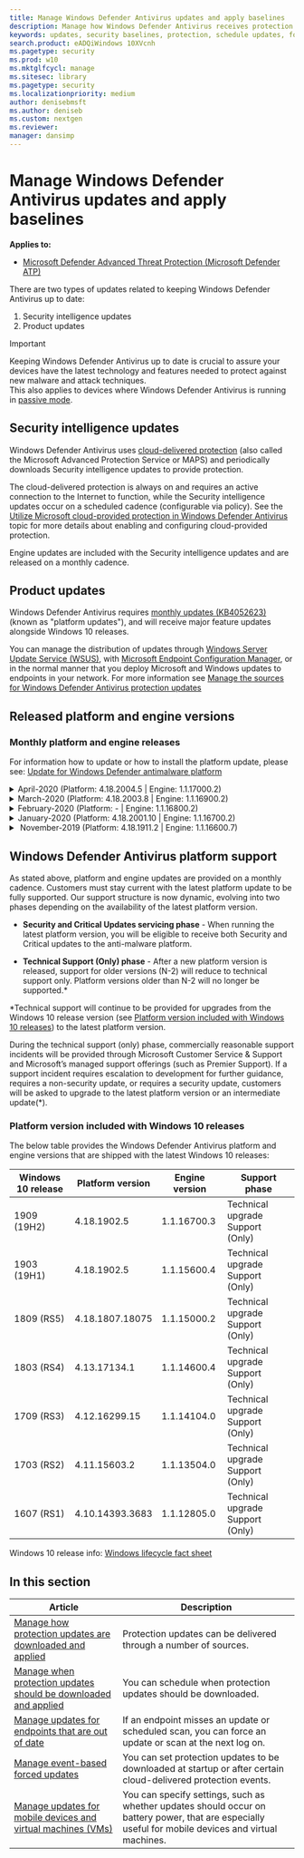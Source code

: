 ```yaml
---
title: Manage Windows Defender Antivirus updates and apply baselines
description: Manage how Windows Defender Antivirus receives protection and product updates.
keywords: updates, security baselines, protection, schedule updates, force updates, mobile updates, wsus
search.product: eADQiWindows 10XVcnh
ms.pagetype: security
ms.prod: w10
ms.mktglfcycl: manage
ms.sitesec: library
ms.pagetype: security
ms.localizationpriority: medium
author: denisebmsft
ms.author: deniseb
ms.custom: nextgen
ms.reviewer: 
manager: dansimp
---
```


# Manage Windows Defender Antivirus updates and apply baselines

**Applies to:**

- [Microsoft Defender Advanced Threat Protection (Microsoft Defender ATP)](https://go.microsoft.com/fwlink/p/?linkid=2069559)

There are two types of updates related to keeping Windows Defender Antivirus up to date:

1. Security intelligence updates
2. Product updates

> [!IMPORTANT]
> Keeping Windows Defender Antivirus up to date is crucial to assure your devices have the latest technology and features needed to protect against new malware and attack techniques.  
> This also applies to devices where Windows Defender Antivirus is running in [passive mode](https://docs.microsoft.com/en-us/windows/security/threat-protection/windows-defender-antivirus/windows-defender-antivirus-compatibility).

## Security intelligence updates

Windows Defender Antivirus uses [cloud-delivered protection](utilize-microsoft-cloud-protection-windows-defender-antivirus.md) (also called the Microsoft Advanced Protection Service or MAPS) and periodically downloads Security intelligence updates to provide protection. 

The cloud-delivered protection is always on and requires an active connection to the Internet to function, while the Security intelligence updates occur on a scheduled cadence (configurable via policy). See the [Utilize Microsoft cloud-provided protection in Windows Defender Antivirus](utilize-microsoft-cloud-protection-windows-defender-antivirus.md) topic for more details about enabling and configuring cloud-provided protection. 

Engine updates are included with the Security intelligence updates and are released on a monthly cadence.

## Product updates

Windows Defender Antivirus requires [monthly updates (KB4052623)](https://support.microsoft.com/help/4052623/update-for-windows-defender-antimalware-platform) (known as "platform updates"), and will receive major feature updates alongside Windows 10 releases.

You can manage the distribution of updates through [Windows Server Update Service (WSUS)](https://docs.microsoft.com/en-us/mem/configmgr/protect/deploy-use/endpoint-definitions-wsus#to-synchronize-endpoint-protection-definition-updates-in-standalone-wsus), with [Microsoft Endpoint Configuration Manager](https://docs.microsoft.com/configmgr/sum/understand/software-updates-introduction), or in the normal manner that you deploy Microsoft and Windows updates to endpoints in your network.
For more information see [Manage the sources for Windows Defender Antivirus protection updates](https://docs.microsoft.com/en-us/mem/configmgr/protect/deploy-use/endpoint-definitions-wsus#to-synchronize-endpoint-protection-definition-updates-in-standalone-wsus)

## Released platform and engine versions

### Monthly platform and engine releases
For information how to update or how to install the platform update, please see: [Update for Windows Defender antimalware platform](https://support.microsoft.com/en-us/help/4052623/update-for-windows-defender-antimalware-platform)

<details>
<summary> April-2020 (Platform: 4.18.2004.5 | Engine: 1.1.17000.2)</summary>

Security intelligence update version: **TBD**  
Released: **April 30, 2020**  
Platform: **4.18.2004.5**  
Engine: **1.1.17000.2**  
Support phase: **Security and Critical Updates**
    
### What's new

:::row:::
    :::column:::
        **Platform**
        * fix1
        * fix2

    :::column-end:::
    :::column:::
        **Engine**
        * fix1
        * fix2
    :::column-end:::
:::row-end:::
   
### Known Issues
No known issues  
</details>

<details>
<summary> March-2020 (Platform: 4.18.2003.8 | Engine: 1.1.16900.2)</summary>

Security intelligence update version: **1.313.8.0**  
Released: **March 24, 2020**  
Platform: **4.18.2003.8**  
Engine: **1.1.16900.4**  
Support phase: **Technical upgrade Support (Only)**
    
### What's new

:::row:::
    :::column:::
        **Platform**
        * fix1
        * fix2

    :::column-end:::
    :::column:::
        **Engine**
        * fix1
        * fix2
    :::column-end:::
:::row-end:::
   
### Known Issues
No known issues
</details>

<details>

<summary> February-2020 (Platform: - | Engine: 1.1.16800.2)</summary>
  

  Security intelligence update version: **1.311.4.0**   
  Released: **February 25, 2020**  
  Platform/Client: **-**  
  Engine: **1.1.16800.2**  
  Support phase: **N/A**
     
### What's new

:::row:::
    :::column:::
        **Platform**
        * fix1
        * fix2

    :::column-end:::
    :::column:::
        **Engine**
        * fix1
        * fix2
    :::column-end:::
:::row-end:::
   
### Known Issues
No known issues
</details>

<details>
<summary> January-2020 (Platform: 4.18.2001.10 | Engine: 1.1.16700.2)</summary>
  

Security intelligence update version: **1.309.32.0**  
Released: **January 30, 2020**  
Platform/Client: **4.18.2001.10**  
Engine: **1.1.16700.2**  
Support phase: **Technical upgrade Support (Only)**
     
### What's new

:::row:::
    :::column:::
        **Platform**
        * fix1
        * fix2

    :::column-end:::
    :::column:::
        **Engine**
        * fix1
        * fix2
    :::column-end:::
:::row-end:::
   
### Known Issues
No known issues
</details>

<details>
<summary> November-2019 (Platform: 4.18.1911.2 | Engine: 1.1.16600.7)</summary>

Security intelligence update version: **1.307.13.0**  
Released: **December 7, 2019**  
Platform: **4.18.1911.2**  
Engine: **1.1.17000.7**  
Support phase: **No support**  
     
### What's new

:::row:::
    :::column:::
        **Platform**
        * fix1
        * fix2

    :::column-end:::
    :::column:::
        **Engine**
        * fix1
        * fix2
    :::column-end:::
:::row-end:::
   
### Known Issues
No known issues
</details>

## Windows Defender Antivirus platform support
As stated above, platform and engine updates are provided on a monthly cadence.
Customers must stay current with the latest platform update to be fully supported. Our support structure is now dynamic, evolving into two phases depending on the availability of the latest platform version.


* **Security and Critical Updates servicing phase** - When running the latest platform version, you will be eligible to receive both Security and Critical updates to the anti-malware platform.
 

* **Technical Support (Only) phase** - After a new platform version is released, support for older versions (N-2) will reduce to technical support only. Platform versions older than N-2 will no longer be supported.*

*Technical support will continue to be provided for upgrades from the Windows 10 release version (see [Platform version included with Windows 10 releases](#platform-version-included-with-windows-10-releases)) to the latest platform version.

During the technical support (only) phase, commercially reasonable support incidents will be provided through Microsoft Customer Service & Support and Microsoft’s managed support offerings (such as Premier Support). If a support incident requires escalation to development for further guidance, requires a non-security update, or requires a security update, customers will be asked to upgrade to the latest platform version or an intermediate update(*).

### Platform version included with Windows 10 releases
The below table provides the Windows Defender Antivirus platform and engine versions that are shipped with the latest Windows 10 releases:    

|Windows 10 release  |Platform version  |Engine version |Support phase |
|-|-|-|-|
|1909  (19H2) |4.18.1902.5 |1.1.16700.3 | Technical upgrade Support (Only) |
|1903  (19H1) |4.18.1902.5 |1.1.15600.4 | Technical upgrade Support (Only) |
|1809  (RS5) |4.18.1807.18075 |1.1.15000.2 | Technical upgrade Support (Only) |
|1803  (RS4) |4.13.17134.1 |1.1.14600.4 | Technical upgrade Support (Only) |
|1709  (RS3) |4.12.16299.15 |1.1.14104.0 | Technical upgrade Support (Only) |
|1703  (RS2) |4.11.15603.2 |1.1.13504.0 | Technical upgrade Support (Only) |
|1607 (RS1) |4.10.14393.3683 |1.1.12805.0 | Technical upgrade Support (Only) |  

Windows 10 release info: [Windows lifecycle fact sheet](https://support.microsoft.com/en-us/help/13853/windows-lifecycle-fact-sheet)


## In this section

Article | Description 
---|---
[Manage how protection updates are downloaded and applied](manage-protection-updates-windows-defender-antivirus.md) | Protection updates can be delivered through a number of sources.
[Manage when protection updates should be downloaded and applied](manage-protection-update-schedule-windows-defender-antivirus.md) | You can schedule when protection updates should be downloaded.
[Manage updates for endpoints that are out of date](manage-outdated-endpoints-windows-defender-antivirus.md) | If an endpoint misses an update or scheduled scan, you can force an update or scan at the next log on.
[Manage event-based forced updates](manage-event-based-updates-windows-defender-antivirus.md) | You can set protection updates to be downloaded at startup or after certain cloud-delivered protection events.
[Manage updates for mobile devices and virtual machines (VMs)](manage-updates-mobile-devices-vms-windows-defender-antivirus.md)| You can specify settings, such as whether updates should occur on battery power, that are especially useful for mobile devices and virtual machines.
